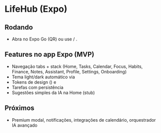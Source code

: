 # LifeHub (Expo)

## Rodando



- Abra no Expo Go (QR) ou use  / .

## Features no app Expo (MVP)
- Navegação tabs + stack (Home, Tasks, Calendar, Focus, Habits, Finance, Notes, Assistant, Profile, Settings, Onboarding)
- Tema light/dark automático via 
- Tokens de design () e 
- Tarefas com persistência 
- Sugestões simples da IA na Home (stub)

## Próximos
- Premium modal, notificações, integrações de calendário, orquestrador IA avançado
